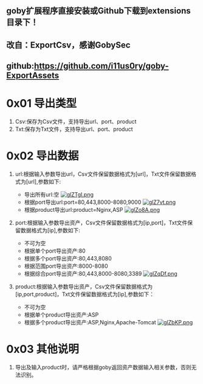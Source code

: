 ## goby扩展程序直接安装或Github下载到extensions目录下！
## 改自：ExportCsv，感谢GobySec
## github:https://github.com/i11us0ry/goby-ExportAssets

# 0x01 导出类型
1. Csv:保存为Csv文件，支持导出url、port、product
2. Txt:保存为Txt文件，支持导出url、port、product

# 0x02 导出数据
1. url:根据输入参数导出url，Csv文件保留数据格式为[url]，Txt文件保留数据格式为[url],参数如下:
    - 导出所有url:空
    [![glZTgI.png](https://z3.ax1x.com/2021/05/06/glZTgI.png)](https://imgtu.com/i/glZTgI)
    - 根据port导出url:port=80,443,8000-8080,9000
    [![glZ7vt.png](https://z3.ax1x.com/2021/05/06/glZ7vt.png)](https://imgtu.com/i/glZ7vt)
    - 根据product导出url:product=Nginx,ASP
    [![glZo8A.png](https://z3.ax1x.com/2021/05/06/glZo8A.png)](https://imgtu.com/i/glZo8A)

2. port:根据输入参数导出资产，Csv文件保留数据格式为[ip,port]，Txt文件保留数据格式为[ip],参数如下:
    - 不可为空
    - 根据单个port导出资产:80
    - 根据多个port导出资产:80,443,8080
    - 根据范围port导出资产:8000-8080
    - 根据综合port导出资产:80,443,8000-8080,3389
    [![glZqDf.png](https://z3.ax1x.com/2021/05/06/glZqDf.png)](https://imgtu.com/i/glZqDf)

3. product:根据输入参数导出资产，Csv文件保留数据格式为[ip,port,product]，Txt文件保留数据格式为[ip],参数如下：
    - 不可为空
    - 根据单个product导出资产:ASP
    - 根据多个product导出资产:ASP,Nginx,Apache-Tomcat
    [![glZbKP.png](https://z3.ax1x.com/2021/05/06/glZbKP.png)](https://imgtu.com/i/glZbKP)

# 0x03 其他说明
1. 导出及输入product时，请严格根据goby返回资产数据输入相关参数，否则无法识别。